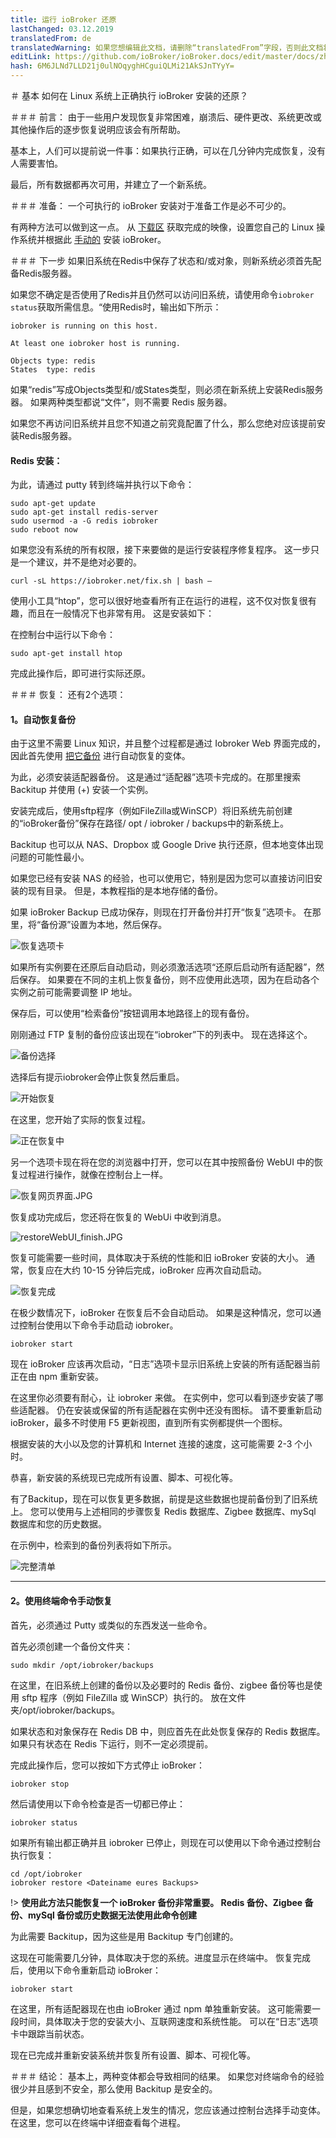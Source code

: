 ```yaml
---
title: 运行 ioBroker 还原
lastChanged: 03.12.2019
translatedFrom: de
translatedWarning: 如果您想编辑此文档，请删除“translatedFrom”字段，否则此文档将再次自动翻译
editLink: https://github.com/ioBroker/ioBroker.docs/edit/master/docs/zh-cn/tutorial/restore.md
hash: 6M6JLNd7LLD21j0ulNOqyghHCguiQLMi21AkSJnTYyY=
---
```

＃ 基本
如何在 Linux 系统上正确执行 ioBroker 安装的还原？

＃＃＃ 前言：
由于一些用户发现恢复非常困难，崩溃后、硬件更改、系统更改或其他操作后的逐步恢复说明应该会有所帮助。

基本上，人们可以提前说一件事：如果执行正确，可以在几分钟内完成恢复，没有人需要害怕。

最后，所有数据都再次可用，并建立了一个新系统。

＃＃＃ 准备：
一个可执行的 ioBroker 安装对于准备工作是必不可少的。

有两种方法可以做到这一点。
从 [下载区](https://www.iobroker.net/#de/download) 获取完成的映像，设置您自己的 Linux 操作系统并根据此 [手动的](https://www.iobroker.net/#de/documentation/install/linux.md) 安装 ioBroker。

＃＃＃ 下一步
如果旧系统在Redis中保存了状态和/或对象，则新系统必须首先配备Redis服务器。

如果您不确定是否使用了Redis并且仍然可以访问旧系统，请使用命令`iobroker status`获取所需信息。“使用Redis时，输出如下所示：

```
iobroker is running on this host.

At least one iobroker host is running.

Objects type: redis
States  type: redis
```

如果“redis”写成Objects类型和/或States类型，则必须在新系统上安装Redis服务器。
如果两种类型都说“文件”，则不需要 Redis 服务器。

如果您不再访问旧系统并且您不知道之前究竟配置了什么，那么您绝对应该提前安装Redis服务器。

#### Redis 安装：
为此，请通过 putty 转到终端并执行以下命令：

```
sudo apt-get update
sudo apt-get install redis-server
sudo usermod -a -G redis iobroker
sudo reboot now
```

如果您没有系统的所有权限，接下来要做的是运行安装程序修复程序。
这一步只是一个建议，并不是绝对必要的。

```
curl -sL https://iobroker.net/fix.sh | bash –
```

使用小工具“htop”，您可以很好地查看所有正在运行的进程，这不仅对恢复很有趣，而且在一般情况下也非常有用。
这是安装如下：

在控制台中运行以下命令：

```
sudo apt-get install htop
```

完成此操作后，即可进行实际还原。

＃＃＃ 恢复：
还有2个选项：

#### **1。自动恢复备份**
由于这里不需要 Linux 知识，并且整个过程都是通过 Iobroker Web 界面完成的，因此首先使用 [把它备份](https://github.com/simatec/ioBroker.backitup/blob/master/README.md) 进行自动恢复的变体。

为此，必须安装适配器备份。
这是通过“适配器”选项卡完成的。在那里搜索 Backitup 并使用 (+) 安装一个实例。

安装完成后，使用sftp程序（例如FileZilla或WinSCP）将旧系统先前创建的“ioBroker备份”保存在路径/ opt / iobroker / backups中的新系统上。

Backitup 也可以从 NAS、Dropbox 或 Google Drive 执行还原，但本地变体出现问题的可能性最小。

如果您已经有安装 NAS 的经验，也可以使用它，特别是因为您可以直接访问旧安装的现有目录。
但是，本教程指的是本地存储的备份。

如果 ioBroker Backup 已成功保存，则现在打开备份并打开“恢复”选项卡。
在那里，将“备份源”设置为本地，然后保存。

![恢复选项卡](../../de/tutorial/media/restore/1575301096581-restoretab.jpg)

如果所有实例要在还原后自动启动，则必须激活选项“还原后启动所有适配器”，然后保存。
如果要在不同的主机上恢复备份，则不应使用此选项，因为在启动各个实例之前可能需要调整 IP 地址。

保存后，可以使用“检索备份”按钮调用本地路径上的现有备份。

刚刚通过 FTP 复制的备份应该出现在“iobroker”下的列表中。
现在选择这个。

![备份选择](../../de/tutorial/media/restore/1575301146928-restoreliste.jpg)

选择后有提示iobroker会停止恢复然后重启。

![开始恢复](../../de/tutorial/media/restore/1575301175231-restorestart.jpg)

在这里，您开始了实际的恢复过程。

![正在恢复中](../../de/tutorial/media/restore/1575301208033-restore.jpg)

另一个选项卡现在将在您的浏览器中打开，您可以在其中按照备份 WebUI 中的恢复过程进行操作，就像在控制台上一样。

![恢复网页界面.JPG](../../de/tutorial/media/restore/restoreWebUI.JPG)

恢复成功完成后，您还将在恢复的 WebUi 中收到消息。

![restoreWebUI_finish.JPG](../../de/tutorial/media/restore/restoreWebUI_finish.JPG)

恢复可能需要一些时间，具体取决于系统的性能和旧 ioBroker 安装的大小。
通常，恢复应在大约 10-15 分钟后完成，ioBroker 应再次自动启动。

![恢复完成](../../de/tutorial/media/restore/1575301228008-restorefinish.jpg)

在极少数情况下，ioBroker 在恢复后不会自动启动。
如果是这种情况，您可以通过控制台使用以下命令手动启动 iobroker。

```
iobroker start
```

现在 ioBroker 应该再次启动，“日志”选项卡显示旧系统上安装的所有适配器当前正在由 npm 重新安装。

在这里你必须要有耐心，让 iobroker 来做。
在实例中，您可以看到逐步安装了哪些适配器。
仍在安装或保留的所有适配器在实例中还没有图标。
请不要重新启动 ioBroker，最多不时使用 F5 更新视图，直到所有实例都提供一个图标。

根据安装的大小以及您的计算机和 Internet 连接的速度，这可能需要 2-3 个小时。

恭喜，新安装的系统现已完成所有设置、脚本、可视化等。

有了Backitup，现在可以恢复更多数据，前提是这些数据也提前备份到了旧系统上。
您可以使用与上述相同的步骤恢复 Redis 数据库、Zigbee 数据库、mySql 数据库和您的历史数据。

在示例中，检索到的备份列表将如下所示。

![完整清单](../../de/tutorial/media/restore/1575362131512-fullliste.jpg)

*****************************************************************************************************************************************

#### **2。使用终端命令手动恢复**
首先，必须通过 Putty 或类似的东西发送一些命令。

首先必须创建一个备份文件夹：

```
sudo mkdir /opt/iobroker/backups
```

在这里，在旧系统上创建的备份以及必要时的 Redis 备份、zigbee 备份等也是使用 sftp 程序（例如 FileZilla 或 WinSCP）执行的。
放在文件夹/opt/iobroker/backups。

如果状态和对象保存在 Redis DB 中，则应首先在此处恢复保存的 Redis 数据库。
如果只有状态在 Redis 下运行，则不一定必须提前。

完成此操作后，您可以按如下方式停止 ioBroker：

```
iobroker stop
```

然后请使用以下命令检查是否一切都已停止：

```
iobroker status
```

如果所有输出都正确并且 iobroker 已停止，则现在可以使用以下命令通过控制台执行恢复：

```
cd /opt/iobroker
iobroker restore <Dateiname eures Backups>
```

!> **使用此方法只能恢复一个 ioBroker 备份非常重要。
Redis 备份、Zigbee 备份、mySql 备份或历史数据无法使用此命令创建**

为此需要 Backitup，因为这些是用 Backitup 专门创建的。

这现在可能需要几分钟，具体取决于您的系统。进度显示在终端中。
恢复完成后，使用以下命令重新启动 ioBroker：

```
iobroker start
```

在这里，所有适配器现在也由 ioBroker 通过 npm 单独重新安装。
这可能需要一段时间，具体取决于您的安装大小、互联网速度和系统性能。
可以在“日志”选项卡中跟踪当前状态。

现在已完成并重新安装系统并恢复所有设置、脚本、可视化等。

＃＃＃ 结论：
基本上，两种变体都会导致相同的结果。
如果您对终端命令的经验很少并且感到不安全，那么使用 Backitup 是安全的。

但是，如果您想确切地查看系统上发生的情况，您应该通过控制台选择手动变体。在这里，您可以在终端中详细查看每个进程。
